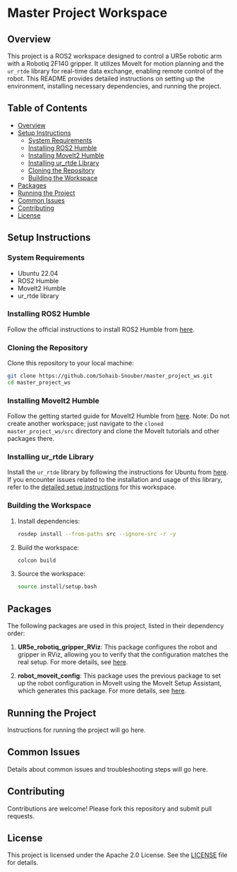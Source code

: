 # Master Project Workspace

## Overview
This project is a ROS2 workspace designed to control a UR5e robotic arm with a Robotiq 2F140 gripper. It utilizes MoveIt for motion planning and the `ur_rtde` library for real-time data exchange, enabling remote control of the robot. This README provides detailed instructions on setting up the environment, installing necessary dependencies, and running the project.

## Table of Contents
- [Overview](#overview)
- [Setup Instructions](#setup-instructions)
  - [System Requirements](#system-requirements)
  - [Installing ROS2 Humble](#installing-ros2-humble)
  - [Installing MoveIt2 Humble](#installing-moveit2-humble)
  - [Installing ur_rtde Library](#installing-ur_rtde-library)
  - [Cloning the Repository](#cloning-the-repository)
  - [Building the Workspace](#building-the-workspace)
- [Packages](#packages)
- [Running the Project](#running-the-project)
- [Common Issues](#common-issues)
- [Contributing](#contributing)
- [License](#license)

## Setup Instructions

### System Requirements
- Ubuntu 22.04
- ROS2 Humble
- MoveIt2 Humble
- ur_rtde library

### Installing ROS2 Humble
Follow the official instructions to install ROS2 Humble from [here](https://docs.ros.org/en/humble/Installation.html).

### Cloning the Repository
Clone this repository to your local machine:
```bash
git clone https://github.com/Sohaib-Snouber/master_project_ws.git
cd master_project_ws
```

### Installing MoveIt2 Humble
Follow the getting started guide for MoveIt2 Humble from [here](https://moveit.picknik.ai/humble/doc/tutorials/getting_started/getting_started.html).
Note: Do not create another workspace; just navigate to the `cloned master_project_ws/src` directory and clone the MoveIt tutorials and other packages there.

### Installing ur_rtde Library
Install the `ur_rtde` library by following the instructions for Ubuntu from [here](https://sdurobotics.gitlab.io/ur_rtde/installation/installation.html).
If you encounter issues related to the installation and usage of this library, refer to the [detailed setup instructions](https://github.com/Sohaib-Snouber/master_project_ws.git) for this workspace.

### Building the Workspace
1. Install dependencies:
   ```bash
   rosdep install --from-paths src --ignore-src -r -y
   ```

2. Build the workspace:
   ```bash
   colcon build
   ```

3. Source the workspace:
   ```bash
   source install/setup.bash
   ```

## Packages
The following packages are used in this project, listed in their dependency order:

1. **UR5e_robotiq_gripper_RViz**: This package configures the robot and gripper in RViz, allowing you to verify that the configuration matches the real setup. For more details, see [here](https://github.com/Sohaib-Snouber/master_project_ws/tree/main/src/UR5e_robotiq_gripper_RViz).

2. **robot_moveit_config**: This package uses the previous package to set up the robot configuration in MoveIt using the MoveIt Setup Assistant, which generates this package. For more details, see [here](https://github.com/Sohaib-Snouber/master_project_ws/tree/main/src/robot_moveit_config).

## Running the Project
Instructions for running the project will go here.

## Common Issues
Details about common issues and troubleshooting steps will go here.

## Contributing
Contributions are welcome! Please fork this repository and submit pull requests.

## License
This project is licensed under the Apache 2.0 License. See the [LICENSE](LICENSE) file for details.

